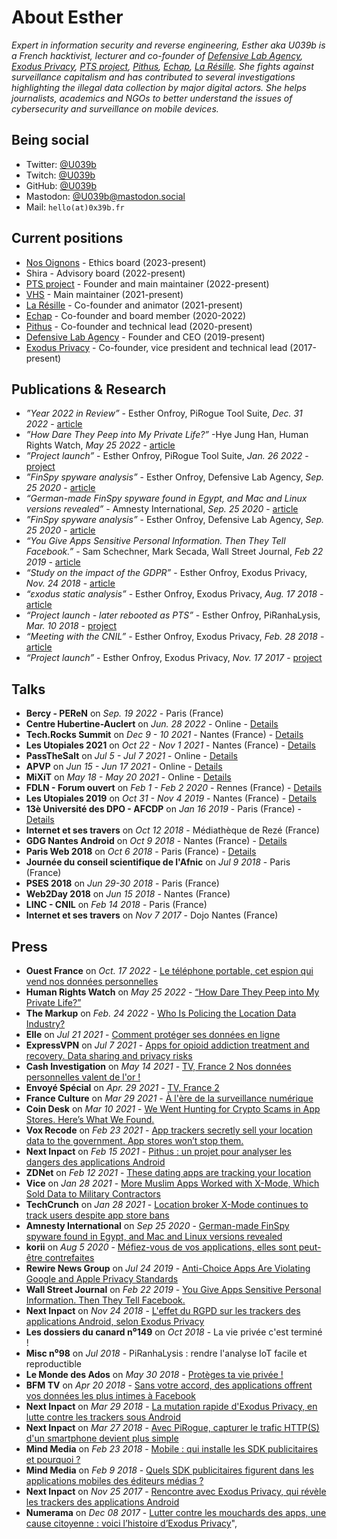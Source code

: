 # About Esther

*Expert in information security and reverse engineering, Esther aka U039b is a French hacktivist, lecturer and co-founder of [Defensive Lab Agency](https://defensive-lab.agency/), [Exodus Privacy](https://exodus-privacy.eu.org/en/), [PTS project](https://pts-project.org/), [Pithus](https://beta.pithus.org/), [Echap](https://echap.eu.org/), [La Résille](https://laresille.fr/). She fights against surveillance capitalism and has contributed to several investigations highlighting the illegal data collection by major digital actors. She helps journalists, academics and NGOs to better understand the issues of cybersecurity and surveillance on mobile devices.*

## Being social
 * Twitter: [@U039b](https://twitter.com/U039b)
 * Twitch: [@U039b](https://twitch.tv/u039b)
 * GitHub: [@U039b](https://github.com/u039b)
 * Mastodon: [@U039b@mastodon.social](https://mastodon.social/@U039b)
 * Mail: `hello(at)0x39b.fr`


## Current positions

* [Nos Oignons](https://nos-oignons.net/) - Ethics board (2023-present)
* Shira - Advisory board (2022-present)
* [PTS project](https://pts-project.org/) - Founder and main maintainer (2022-present)
* [VHS](https://github.com/HumanRightsWatch/VHS) - Main maintainer (2021-present)
* [La Résille](https://laresille.fr/) - Co-founder and animator (2021-present)
* [Echap](https://echap.eu.org/) - Co-founder and board member (2020-2022)
* [Pithus](https://beta.pithus.org/) - Co-founder and technical lead (2020-present)
* [Defensive Lab Agency](https://defensive-lab.agency/) - Founder and CEO (2019-present)
* [Exodus Privacy](https://exodus-privacy.eu.org/en/) - Co-founder, vice president and technical lead (2017-present)


## Publications & Research

* *”Year 2022 in Review”* - Esther Onfroy, PiRogue Tool Suite, *Dec. 31 2022* - [article](https://pts-project.org/blog/year-2022-in-review/)
* *”How Dare They Peep into My Private Life?”* -Hye Jung Han, Human Rights Watch, *May 25 2022* - [article](https://www.hrw.org/report/2022/05/25/how-dare-they-peep-my-private-life/childrens-rights-violations-governments)
* *”Project launch”* - Esther Onfroy, PiRogue Tool Suite, *Jan. 26 2022* - [project](https://pts-project.org/)
* *”FinSpy spyware analysis”* - Esther Onfroy, Defensive Lab Agency, *Sep. 25 2020* - [article](https://defensive-lab.agency/2020/09/finspy-android/)
* *“German-made FinSpy spyware found in Egypt, and Mac and Linux versions revealed”* - Amnesty International, *Sep. 25 2020* - [article](https://www.amnesty.org/en/latest/research/2020/09/german-made-finspy-spyware-found-in-egypt-and-mac-and-linux-versions-revealed/)
* *”FinSpy spyware analysis”* - Esther Onfroy, Defensive Lab Agency, *Sep. 25 2020* - [article](https://defensive-lab.agency/2020/09/finspy-android/)
* *“You Give Apps Sensitive Personal Information. Then They Tell Facebook.”* - Sam Schechner, Mark Secada, Wall Street Journal, *Feb 22 2019* - [article](https://www.wsj.com/articles/you-give-apps-sensitive-personal-information-then-they-tell-facebook-11550851636)
* *“Study on the impact of the GDPR”* - Esther Onfroy, Exodus Privacy, *Nov. 24 2018* - [article](https://exodus-privacy.eu.org/en/post/etude-rgpd-avant-apres/)
* *“εxodus static analysis”* - Esther Onfroy, Exodus Privacy, *Aug. 17 2018* - [article](https://exodus-privacy.eu.org/en/post/exodus_static_analysis/)
* *“Project launch - later rebooted as PTS”* - Esther Onfroy, PiRanhaLysis, *Mar. 10 2018* - [project](https://pts-project.org/)
* *“Meeting with the CNIL”* - Esther Onfroy, Exodus Privacy, *Feb. 28 2018* - [article](https://exodus-privacy.eu.org/en/post/retour-sur-notre-rencontre-avec-la-cnil/)
* *“Project launch”* - Esther Onfroy, Exodus Privacy, *Nov. 17 2017* - [project](https://exodus-privacy.eu.org)

## Talks
 * **Bercy - PEReN** on *Sep. 19 2022* - Paris (France)
 * **Centre Hubertine-Auclert** on *Jun. 28 2022* - Online - [Details](https://m.centre-hubertine-auclert.fr/article/webinaire-la-cybersurveillance-au-sein-du-couple-les-enjeux-autour-de-la-geolocalisation-28)
 * **Tech.Rocks Summit** on *Dec 9 - 10 2021* - Nantes (France) - [Details](https://events.tech.rocks/summit-2021)
 * **Les Utopiales 2021** on *Oct 22 - Nov 1 2021* - Nantes (France) - [Details](https://www.utopiales.org/)
 * **PassTheSalt** on *Jul 5 - Jul 7 2021* - Online - [Details](https://2021.pass-the-salt.org/)
 * **APVP** on *Jun 15 - Jun 17 2021* - Online - [Details](https://apvp2021.sciencesconf.org/)
 * **MiXiT** on *May 18 - May 20 2021* - Online - [Details](https://mixitconf.org/)
 * **FDLN - Forum ouvert** on *Feb 1 - Feb 2 2020* - Rennes (France) - [Details](https://fdln.insa-rennes.fr/region-de-rennes/echanges-atelier-forum-ouvert-comment-passer-du-partage-du-monde-au-monde-du-partage/)
 * **Les Utopiales 2019** on *Oct 31 - Nov 4 2019* - Nantes (France) - [Details](https://www.utopiales.org/)
 * **13è Université des DPO - AFCDP** on *Jan 16 2019* - Paris (France) - [Details](https://www.afcdp.net/13e-Universite-des-DPO-Paris-2019)
 * **Internet et ses travers** on *Oct 12 2018* - Médiathèque de Rezé (France)
 * **GDG Nantes Android** on *Oct 9 2018* - Nantes (France) - [Details](https://www.meetup.com/fr-FR/gdg_nantes_android/events/254684321/)
 * **Paris Web 2018** on *Oct 6 2018* - Paris (France) - [Details](https://www.paris-web.fr/)
 * **Journée du conseil scientifique de l'Afnic** on *Jul 9 2018* - Paris (France)
 * **PSES 2018** on *Jun 29-30 2018* - Paris (France)
 * **Web2Day 2018** on *Jun 15 2018* - Nantes (France)
 * **LINC - CNIL** on *Feb 14 2018* - Paris (France)
 * **Internet et ses travers** on *Nov 7 2017* - Dojo Nantes (France)

## Press
 * **Ouest France** on *Oct. 17 2022* - [Le téléphone portable, cet espion qui vend nos données personnelles](https://www.ouest-france.fr/leditiondusoir/2022-10-17/le-telephone-portable-cet-espion-qui-vend-nos-donnees-personnelles-7987242a-0211-4c77-8814-4c73572f1453)
 * **Human Rights Watch** on *May 25 2022* - [“How Dare They Peep into My Private Life?”](https://www.hrw.org/report/2022/05/25/how-dare-they-peep-my-private-life/childrens-rights-violations-governments)
 * **The Markup** on *Feb. 24 2022* - [Who Is Policing the Location Data Industry?](https://themarkup.org/the-breakdown/2022/02/24/who-is-policing-the-location-data-industry)
 * **Elle** on *Jul 21 2021* - [Comment protéger ses données en ligne](https://www.elle.fr/Societe/News/Comment-proteger-ses-donnees-en-ligne-3939955)
 * **ExpressVPN** on *Jul 7 2021* - [Apps for opioid addiction treatment and recovery. Data sharing and privacy risks](https://www.expressvpn.com/digital-security-lab/opioid-telehealth-research)
 * **Cash Investigation** on *May 14 2021* - [TV, France 2 Nos données personnelles valent de l'or !](https://peertube.underworld.fr/videos/watch/a4f03cab-999a-4d90-bc2b-0e49693a227e)
 * **Envoyé Spécial** on *Apr. 29 2021* - [TV, France 2](https://www.france.tv/france-2/envoye-special/2436563-heritage-la-fete-au-village.html)
 * **France Culture** on *Mar 29 2021* - [À l'ère de la surveillance numérique](https://www.franceculture.fr/emissions/series/a-lere-de-la-surveillance-numerique)
 * **Coin Desk** on *Mar 10 2021* - [We Went Hunting for Crypto Scams in App Stores. Here’s What We Found.](https://www.coindesk.com/crypto-scam-apps-in-app-stores)
 * **Vox Recode** on *Feb 23 2021* - [App trackers secretly sell your location data to the government. App stores won’t stop them.](https://www.vox.com/recode/22278402/x-mode-sdk-google-play-ban-location-data)
 * **Next Inpact** on *Feb 15 2021* - [Pithus : un projet pour analyser les dangers des applications Android](https://www.nextinpact.com/article/45976/pithus-projet-pour-analyser-dangers-applications-android)
 * **ZDNet** on *Feb 12 2021* - [These dating apps are tracking your location](https://www.zdnet.com/article/these-dating-apps-are-tracking-your-location/)
 * **Vice** on *Jan 28 2021* - [More Muslim Apps Worked with X-Mode, Which Sold Data to Military Contractors](https://www.vice.com/en/article/epdkze/muslim-apps-location-data-military-xmode)
 * **TechCrunch** on *Jan 28 2021* - [Location broker X-Mode continues to track users despite app store bans](https://techcrunch.com/2021/01/28/x-mode-location-google-apple-ban/)
 * **Amnesty International** on *Sep 25 2020* - [German-made FinSpy spyware found in Egypt, and Mac and Linux versions revealed](https://www.amnesty.org/en/latest/research/2020/09/german-made-finspy-spyware-found-in-egypt-and-mac-and-linux-versions-revealed/)
 * **korii** on *Aug 5 2020* - [Méfiez-vous de vos applications, elles sont peut-être contrefaites](https://korii.slate.fr/tech/applications-contrefacons-defensive-lab-cybersecurite-ransomware-donnees-personnelles-cybercriminalite-hacking)
 * **Rewire News Group** on *Jul 24 2019* - [Anti-Choice Apps Are Violating Google and Apple Privacy Standards](https://rewirenewsgroup.com/article/2019/07/24/anti-choice-apps-are-violating-google-and-apple-privacy-standards/)
 * **Wall Street Journal** on *Feb 22 2019* - [You Give Apps Sensitive Personal Information. Then They Tell Facebook.](https://www.wsj.com/articles/you-give-apps-sensitive-personal-information-then-they-tell-facebook-11550851636)
 * **Next Inpact** on *Nov 24 2018* - [L'effet du RGPD sur les trackers des applications Android, selon Exodus Privacy](https://www.nextinpact.com/news/107335-leffet-rgpd-sur-trackers-applications-android-selon-exodus-privacy.htm)
 * **Les dossiers du canard n⁰149** on *Oct 2018* - La vie privée c'est terminé !
 * **Misc n⁰98** on *Jul 2018* - PiRanhaLysis : rendre l'analyse IoT facile et reproductible
 * **Le Monde des Ados** on *May 30 2018* - [Protèges ta vie privée !](http://www.lemondedesados.fr/)
 * **BFM TV** on *Apr 20 2018* - [Sans votre accord, des applications offrent vos données les plus intimes à Facebook](http://bfmbusiness.bfmtv.com/hightech/sans-votre-accord-des-applications-offrent-vos-donnees-les-plus-intimes-a-facebook-1424638.html)
 * **Next Inpact** on *Mar 29 2018* - [La mutation rapide d'Exodus Privacy, en lutte contre les trackers sous Android](https://www.nextinpact.com/news/106366-la-mutation-rapide-dexodus-privacy-en-lutte-contre-trackers-sous-android.htm)
 * **Next Inpact** on *Mar 27 2018* - [Avec PiRogue, capturer le trafic HTTP(S) d'un smartphone devient plus simple](https://www.nextinpact.com/news/106364-avec-pirogue-capturer-trafic-https-dun-smartphone-devient-plus-simple.htm)
 * **Mind Media** on *Feb 23 2018* - [Mobile : qui installe les SDK publicitaires et pourquoi ?](http://www.mindnews.fr/articles/quels-sdk-publicitaires-les-editeurs-medias-utilisent-ils-dans-leurs-applications-mobiles.9828.html)
 * **Mind Media** on *Feb 9 2018* - [Quels SDK publicitaires figurent dans les applications mobiles des éditeurs médias ?](http://www.mindnews.fr/articles/quels-sdk-publicitaires-les-editeurs-medias-utilisent-ils-dans-leurs-applications-mobiles.9828.html)
 * **Next Inpact** on *Nov 25 2017* - [Rencontre avec Exodus Privacy, qui révèle les trackers des applications Android](https://www.nextinpact.com/news/105655-rencontre-avec-exodus-privacy-qui-revele-trackers-applications-android.htm)
 * **Numerama** on *Dec 08 2017* - [Lutter contre les mouchards des apps, une cause citoyenne : voici l’histoire d’Exodus Privacy](http://www.numerama.com/politique/313309-lutter-contre-les-mouchards-des-apps-une-cause-citoyenne-voici-lhistoire-dexodus-privacy.html)",